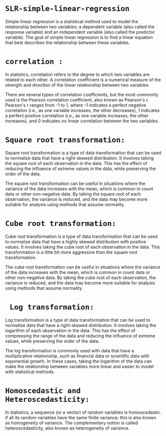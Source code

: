 # ```SLR-simple-linear-regression ```
Simple linear regression is a statistical method used to model the relationship between two variables: a dependent variable (also called the response variable) and an independent variable (also called the predictor variable). The goal of simple linear regression is to find a linear equation that best describes the relationship between these variables.

# ```correlation :```
In statistics, correlation refers to the degree to which two variables are related to each other. A correlation coefficient is a numerical measure of the strength and direction of the linear relationship between two variables.

There are several types of correlation coefficients, but the most commonly used is the Pearson correlation coefficient, also known as Pearson's r. Pearson's r ranges from -1 to 1, where -1 indicates a perfect negative correlation (i.e., as one variable increases, the other decreases), 1 indicates a perfect positive correlation (i.e., as one variable increases, the other increases), and 0 indicates no linear correlation between the two variables.

# ```Square root transformation:```
Square root transformation is a type of data transformation that can be used to normalize data that have a right-skewed distribution.
It involves taking the square root of each observation in the data. This has the effect of reducing the influence of extreme values in the data, while preserving the order of the data.

The square root transformation can be useful in situations where the variance of the data increases with the mean, which is common in count data or other non-negative data. By taking the square root of each observation, the variance is reduced, and the data may become more suitable for analysis using methods that assume normality.

# ```Cube root transformation:```
Cube root transformation is a type of data transformation that can be used to normalize data that have a highly skewed distribution with positive values. It involves taking the cube root of each observation in the data. This transformation is a little bit more aggressive than the square root transformation.

The cube root transformation can be useful in situations where the variance of the data increases with the mean, which is common in count data or other non-negative data. By taking the cube root of each observation, the variance is reduced, and the data may become more suitable for analysis using methods that assume normality.

# ``` Log transformation:```
Log transformation is a type of data transformation that can be used to normalize data that have a right-skewed distribution. It involves taking the logarithm of each observation in the data. This has the effect of compressing the range of the data and reducing the influence of extreme values, while preserving the order of the data.

The log transformation is commonly used with data that have a multiplicative relationship, such as financial data or scientific data with exponential growth. In these cases, taking the logarithm of the data can make the relationship between variables more linear and easier to model with statistical methods.

# ```Homoscedastic and Heteroscedasticity:```
In statistics, a sequence (or a vector) of random variables is homoscedastic. if all its random variables have the same finite variance; this is also known as homogeneity of variance. The complementary notion is called heteroscedasticity, also known as heterogeneity of variance. 
